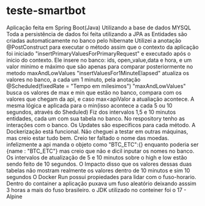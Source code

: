 # teste-smartbot
Aplicação feita em Spring Boot(Java) Utilizando a base de dados MYSQL
Toda a persistência de dados foi feita utilizando a JPA as Entidades são criadas automaticamente no banco pelo hibernate
Utilizei a anotação @PostConstruct para executar o método assim que o contexto da aplicação foi iniciado
"insertPrimaryValuesForPrimaryRequest" e executado após o inicio do contexto. Ele insere no banco: ids, open_value,data e hora, e um valor minimo e máximo que são apenas para comparar posteriormente no metodo maxAndLowValues
"insertValuesFor1MinuteElapsed" atualiza os valores no banco, a cada um 1 minuto, pela anotação @Scheduled(fixedRate = "Tempo em milesimos")
"maxAndLowValues" busca os valores de max e min que estão no banco, compara com os valores que chegam da api, e caso max<apiValor a atualiação acontece. A mesma lógica e aplicada para o min(isso acontece a cada 5 ou 10 segundos, através do Sheduled)
Fiz dos intervalos 1,5 e 10 minutos entidades, cada um com sua tabela no banco.
No respository tenho as interações com o banco. Os Updates são especificos para cada método.
A Dockerização está funcional. Não cheguei a testar em outras máquinas, mas creio estar tudo bem.
Creio ter faltado o nome das moedas. infelizmente a api manda o objeto como "BTC_ETC":{} enquanto poderia ser {name : "BTC_ETC"} mas creio que não e dicil inputar os nomes no banco.
Os intervalos de atualização de 5 e 10 minutos sobre o high e low estão sendo feito de 10 segundos. O Impacto disso que os valores dessas duas tabelas não mostram realmente os valores dentro de 10 minutos e sim 10 segundos
O Docker Run possui propiedades para lidar com o fuso-horario. Dentro do container a aplicação puxava um fuso aleatório deixando asssim 3 horas a mais do fuso brasileiro.
o JDK utilizado no conteiner foi o 17 - Alpine
